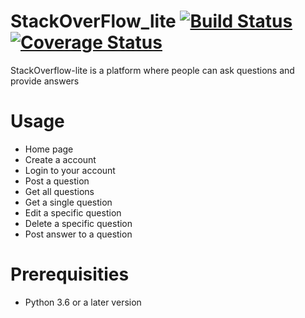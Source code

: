 # StackOverFlow_lite    [![Build Status](https://travis-ci.org/belio39/StackOverFlow_lite.svg?branch=Challenge2)](https://travis-ci.org/belio39/StackOverFlow_lite) [![Coverage Status](https://coveralls.io/repos/github/belio39/StackOverFlow_lite/badge.svg)](https://coveralls.io/github/belio39/StackOverFlow_lite)
StackOverflow-lite is a platform where people can ask questions and provide answers

# Usage

 - Home page
 - Create a account
 - Login to your account
 - Post a question
 - Get all questions
 - Get a single question
 - Edit a specific question
 - Delete a specific question
 - Post answer to a question


# Prerequisities
  - Python 3.6 or a later version
